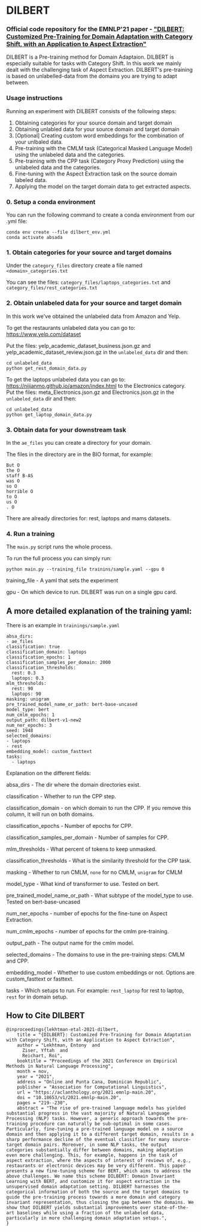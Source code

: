 # DILBERT

### Official code repository for the EMNLP'21 paper - ["DILBERT: Customized Pre-Training for Domain Adaptation with Category Shift, with an Application to Aspect Extraction"](https://aclanthology.org/2021.emnlp-main.20.pdf)

DILBERT is a Pre-training method for Domain Adaptaion. 
DILBERT is especially suitable for tasks with Category Shift. In this work we mainly dealt with the challenging task of Aspect Extraction.
DILBERT's pre-training is based on unlabelled-data from the domains you are trying to adapt between.


### Usage instructions

Running an experiment with DILBERT consists of the following steps:
1. Obtaining categories for your source domain and target domain
2. Obtaining unlabled data for your source domain and target domain
3. [Optional] Creating custom word embeddings for the combination of your unlbaled data.
4. Pre-training with the CMLM task (Categorical Masked Language Model) using the unlabeled data and the categories.
5. Pre-training with the CPP task (Category Proxy Prediction) using the unlabeled data and the categories.
6. Fine-tuning with the Aspect Extraction task on the source domain labeled data.
7. Applying the model on the target domain data to get extracted aspects.


### 0. Setup a conda environment
You can run the following command to create a conda environment from our .yml file:
```
conda env create --file dilbert_env.yml
conda activate absada
```

### 1. Obtain categories for your source and target domains
Under the ```category_files``` directory create a file named ``<domain>_categories.txt``

You can see the files: `category_files/laptops_categories.txt` and `category_files/rest_categories.txt` 

### 2. Obtain unlabeled data for your source and target domain
In this work we've obtained the unlabeled data from  Amazon and Yelp.

To get the restaurants unlabeled data you can go to: https://www.yelp.com/dataset

Put the files: yelp_academic_dataset_business.json.gz and yelp_academic_dataset_review.json.gz in the `unlabeled_data` dir and then:
```
cd unlabeled_data
python get_rest_domain_data.py
```


To get the laptops unlabeled data you can go to: https://nijianmo.github.io/amazon/index.html to the Electronics category.
Put the files: meta_Electronics.json.gz and Electronics.json.gz in the `unlabeled_data` dir and then:
```
cd unlabeled_data
python get_laptop_domain_data.py
```

### 3. Obtain data for your downstream task
In the `ae_files` you can create a directory for your domain.

The files in the directory are in the BIO format, for example:
```
But O
the O
staff B-AS
was O
so O
horrible O
to O
us O
. O
```
There are already directories for: rest, laptops and mams datasets.

### 4. Run a training
The `main.py` script runs the whole process.

To run the full process you can simply run:
```
python main.py --training_file trainins/sample.yaml --gpu 0
```

training_file - A yaml that sets the experiment

gpu - On which device to run. DILBERT was run on a single gpu card.

## A more detailed explanation of the training yaml:
There is an example in `trainings/sample.yaml`

```
absa_dirs:
- ae_files
classification: true
classification_domain: laptops
classification_epochs: 1
classification_samples_per_domain: 2000
classification_thresholds:
  rest: 0.3
  laptops: 0.3
mlm_thresholds:
  rest: 90
  laptops: 90
masking: unigram
pre_trained_model_name_or_path: bert-base-uncased
model_type: bert
num_cmlm_epochs: 1
output_path: dilbert-v1-new2
num_ner_epochs: 3
seed: 1948
selected_domains:
- laptops
- rest
embedding_model: custom_fasttext
tasks:
  - laptops
```

Explanation on the different fields: 

absa_dirs - The dir where the domain directories exist.

classification - Whether to run the CPP step.

classification_domain - on which domain to run the CPP. If you remove this column, it will run on both domains.

classification_epochs - Number of epochs for CPP.

classification_samples_per_domain - Number of samples for CPP.

mlm_thresholds - What percent of tokens to keep unmasked.

classification_thresholds - What is the similarity threshold for the CPP task.

masking - Whether to run CMLM, `none` for no CMLM, `unigram` for CMLM

model_type - What kind of transformer to use. Tested on bert.

pre_trained_model_name_or_path - What subtype of the model_type to use. Tested on bert-base-uncased

num_ner_epochs - number of epochs for the fine-tune on Aspect Extraction.

num_cmlm_epochs - number of epochs for the cmlm pre-training.

output_path - The output name for the cmlm model.

selected_domains - The domains to use in the pre-training steps: CMLM and CPP.

embedding_model - Whether to use custom embeddings or not. Options are custom_fasttext or fasttext.

tasks - Which setups to run. For example: `rest_laptop` for rest to laptop, `rest` for in domain setup.


## How to Cite DILBERT
```
@inproceedings{lekhtman-etal-2021-dilbert,
    title = "{DILBERT}: Customized Pre-Training for Domain Adaptation with Category Shift, with an Application to Aspect Extraction",
    author = "Lekhtman, Entony  and
      Ziser, Yftah  and
      Reichart, Roi",
    booktitle = "Proceedings of the 2021 Conference on Empirical Methods in Natural Language Processing",
    month = nov,
    year = "2021",
    address = "Online and Punta Cana, Dominican Republic",
    publisher = "Association for Computational Linguistics",
    url = "https://aclanthology.org/2021.emnlp-main.20",
    doi = "10.18653/v1/2021.emnlp-main.20",
    pages = "219--230",
    abstract = "The rise of pre-trained language models has yielded substantial progress in the vast majority of Natural Language Processing (NLP) tasks. However, a generic approach towards the pre-training procedure can naturally be sub-optimal in some cases. Particularly, fine-tuning a pre-trained language model on a source domain and then applying it to a different target domain, results in a sharp performance decline of the eventual classifier for many source-target domain pairs. Moreover, in some NLP tasks, the output categories substantially differ between domains, making adaptation even more challenging. This, for example, happens in the task of aspect extraction, where the aspects of interest of reviews of, e.g., restaurants or electronic devices may be very different. This paper presents a new fine-tuning scheme for BERT, which aims to address the above challenges. We name this scheme DILBERT: Domain Invariant Learning with BERT, and customize it for aspect extraction in the unsupervised domain adaptation setting. DILBERT harnesses the categorical information of both the source and the target domains to guide the pre-training process towards a more domain and category invariant representation, thus closing the gap between the domains. We show that DILBERT yields substantial improvements over state-of-the-art baselines while using a fraction of the unlabeled data, particularly in more challenging domain adaptation setups.",
}
```







